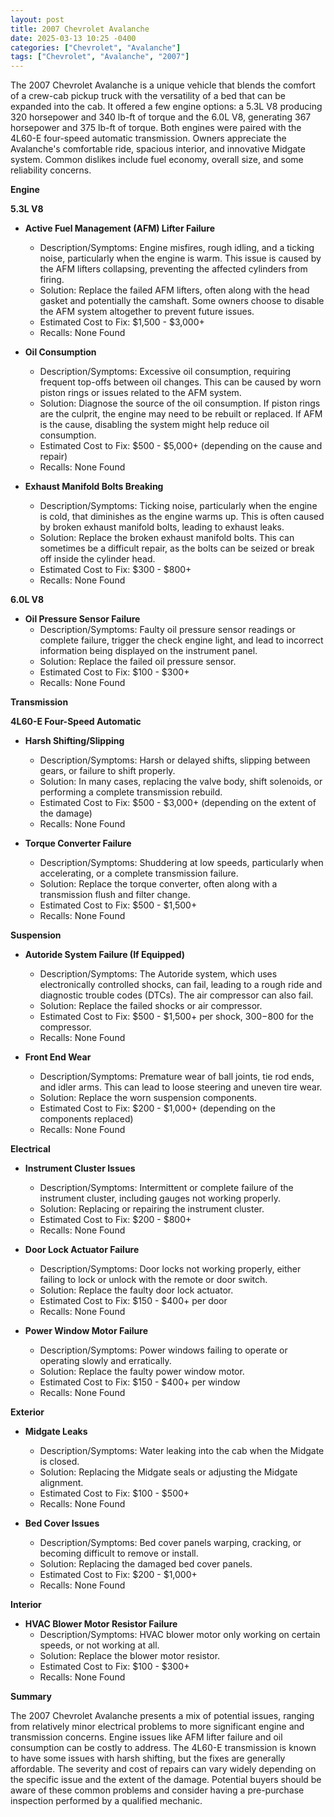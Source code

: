```yaml
---
layout: post
title: 2007 Chevrolet Avalanche
date: 2025-03-13 10:25 -0400
categories: ["Chevrolet", "Avalanche"]
tags: ["Chevrolet", "Avalanche", "2007"]
---
```

The 2007 Chevrolet Avalanche is a unique vehicle that blends the comfort of a crew-cab pickup truck with the versatility of a bed that can be expanded into the cab. It offered a few engine options: a 5.3L V8 producing 320 horsepower and 340 lb-ft of torque and the 6.0L V8, generating 367 horsepower and 375 lb-ft of torque. Both engines were paired with the 4L60-E four-speed automatic transmission. Owners appreciate the Avalanche's comfortable ride, spacious interior, and innovative Midgate system. Common dislikes include fuel economy, overall size, and some reliability concerns.

**Engine**

**5.3L V8**

* **Active Fuel Management (AFM) Lifter Failure**
    * Description/Symptoms: Engine misfires, rough idling, and a ticking noise, particularly when the engine is warm. This issue is caused by the AFM lifters collapsing, preventing the affected cylinders from firing.
    * Solution: Replace the failed AFM lifters, often along with the head gasket and potentially the camshaft. Some owners choose to disable the AFM system altogether to prevent future issues.
    * Estimated Cost to Fix: $1,500 - $3,000+
    * Recalls: None Found

* **Oil Consumption**
    * Description/Symptoms: Excessive oil consumption, requiring frequent top-offs between oil changes. This can be caused by worn piston rings or issues related to the AFM system.
    * Solution: Diagnose the source of the oil consumption. If piston rings are the culprit, the engine may need to be rebuilt or replaced. If AFM is the cause, disabling the system might help reduce oil consumption.
    * Estimated Cost to Fix: $500 - $5,000+ (depending on the cause and repair)
    * Recalls: None Found

* **Exhaust Manifold Bolts Breaking**
    * Description/Symptoms: Ticking noise, particularly when the engine is cold, that diminishes as the engine warms up. This is often caused by broken exhaust manifold bolts, leading to exhaust leaks.
    * Solution: Replace the broken exhaust manifold bolts. This can sometimes be a difficult repair, as the bolts can be seized or break off inside the cylinder head.
    * Estimated Cost to Fix: $300 - $800+
    * Recalls: None Found

**6.0L V8**

*   **Oil Pressure Sensor Failure**
    *   Description/Symptoms: Faulty oil pressure sensor readings or complete failure, trigger the check engine light, and lead to incorrect information being displayed on the instrument panel.
    *   Solution: Replace the failed oil pressure sensor.
    *   Estimated Cost to Fix: $100 - $300+
    *   Recalls: None Found

**Transmission**

**4L60-E Four-Speed Automatic**

*   **Harsh Shifting/Slipping**
    *   Description/Symptoms: Harsh or delayed shifts, slipping between gears, or failure to shift properly.
    *   Solution: In many cases, replacing the valve body, shift solenoids, or performing a complete transmission rebuild.
    *   Estimated Cost to Fix: $500 - $3,000+ (depending on the extent of the damage)
    *   Recalls: None Found

*   **Torque Converter Failure**
    *   Description/Symptoms: Shuddering at low speeds, particularly when accelerating, or a complete transmission failure.
    *   Solution: Replace the torque converter, often along with a transmission flush and filter change.
    *   Estimated Cost to Fix: $500 - $1,500+
    *   Recalls: None Found

**Suspension**

* **Autoride System Failure (If Equipped)**
    * Description/Symptoms: The Autoride system, which uses electronically controlled shocks, can fail, leading to a rough ride and diagnostic trouble codes (DTCs). The air compressor can also fail.
    * Solution: Replace the failed shocks or air compressor.
    * Estimated Cost to Fix: $500 - $1,500+ per shock, $300-$800 for the compressor.
    * Recalls: None Found

*   **Front End Wear**
    *   Description/Symptoms: Premature wear of ball joints, tie rod ends, and idler arms. This can lead to loose steering and uneven tire wear.
    *   Solution: Replace the worn suspension components.
    *   Estimated Cost to Fix: $200 - $1,000+ (depending on the components replaced)
    *   Recalls: None Found

**Electrical**

* **Instrument Cluster Issues**
    * Description/Symptoms: Intermittent or complete failure of the instrument cluster, including gauges not working properly.
    * Solution: Replacing or repairing the instrument cluster.
    * Estimated Cost to Fix: $200 - $800+
    * Recalls: None Found

*   **Door Lock Actuator Failure**
    *   Description/Symptoms: Door locks not working properly, either failing to lock or unlock with the remote or door switch.
    *   Solution: Replace the faulty door lock actuator.
    *   Estimated Cost to Fix: $150 - $400+ per door
    *   Recalls: None Found

*   **Power Window Motor Failure**
    *   Description/Symptoms: Power windows failing to operate or operating slowly and erratically.
    *   Solution: Replace the faulty power window motor.
    *   Estimated Cost to Fix: $150 - $400+ per window
    *   Recalls: None Found

**Exterior**

* **Midgate Leaks**
    * Description/Symptoms: Water leaking into the cab when the Midgate is closed.
    * Solution: Replacing the Midgate seals or adjusting the Midgate alignment.
    * Estimated Cost to Fix: $100 - $500+
    * Recalls: None Found

* **Bed Cover Issues**
    * Description/Symptoms: Bed cover panels warping, cracking, or becoming difficult to remove or install.
    * Solution: Replacing the damaged bed cover panels.
    * Estimated Cost to Fix: $200 - $1,000+
    * Recalls: None Found

**Interior**

*   **HVAC Blower Motor Resistor Failure**
    *   Description/Symptoms: HVAC blower motor only working on certain speeds, or not working at all.
    *   Solution: Replace the blower motor resistor.
    *   Estimated Cost to Fix: $100 - $300+
    *   Recalls: None Found

**Summary**

The 2007 Chevrolet Avalanche presents a mix of potential issues, ranging from relatively minor electrical problems to more significant engine and transmission concerns. Engine issues like AFM lifter failure and oil consumption can be costly to address. The 4L60-E transmission is known to have some issues with harsh shifting, but the fixes are generally affordable. The severity and cost of repairs can vary widely depending on the specific issue and the extent of the damage. Potential buyers should be aware of these common problems and consider having a pre-purchase inspection performed by a qualified mechanic.

